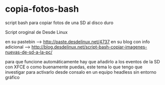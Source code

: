 copia-fotos-bash
================

script bash para copiar fotos de una SD al disco duro

Script oroginal de Desde Linux

en su pastebin --> http://paste.desdelinux.net/4737
en su blog con info adicional --> http://blog.desdelinux.net/script-bash-copiar-imagenes-nuevas-de-sd-a-la-pc/

para que funcione automáticamente hay que añadirlo a los eventos de la SD con XFCE o como buenamente puedas, este tema lo que tengo que investigar para activarlo desde consalo en un equipo headless sin entorno gráfico
